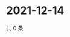 # 2021-12-14

共 0 条

<!-- BEGIN WEIBO -->
<!-- 最后更新时间 Tue Dec 14 2021 00:17:42 GMT+0800 (China Standard Time) -->

<!-- END WEIBO -->
